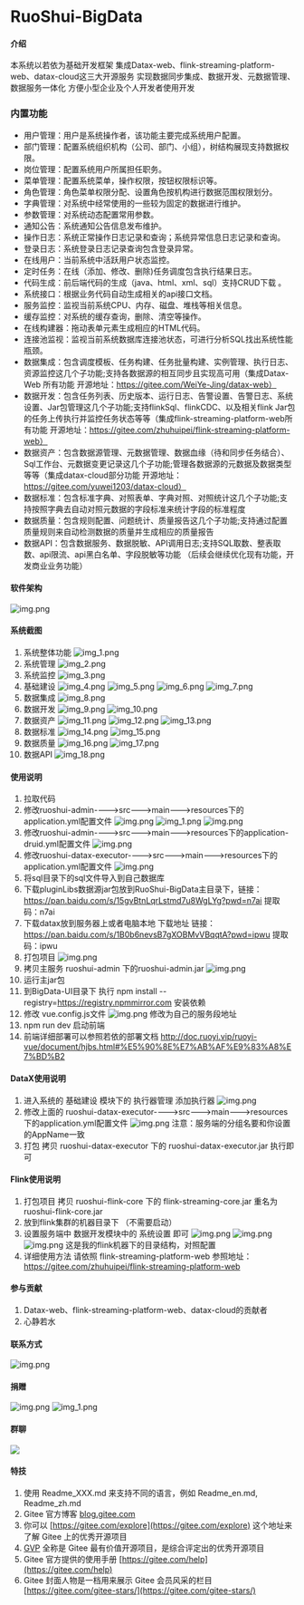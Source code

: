 # RuoShui-BigData

#### 介绍
本系统以若依为基础开发框架
集成Datax-web、flink-streaming-platform-web、datax-cloud这三大开源服务
实现数据同步集成、数据开发、元数据管理、数据服务一体化
方便小型企业及个人开发者使用开发
### 内置功能
* 用户管理：用户是系统操作者，该功能主要完成系统用户配置。
* 部门管理：配置系统组织机构（公司、部门、小组），树结构展现支持数据权限。
* 岗位管理：配置系统用户所属担任职务。
* 菜单管理：配置系统菜单，操作权限，按钮权限标识等。
* 角色管理：角色菜单权限分配、设置角色按机构进行数据范围权限划分。
* 字典管理：对系统中经常使用的一些较为固定的数据进行维护。
* 参数管理：对系统动态配置常用参数。
* 通知公告：系统通知公告信息发布维护。
* 操作日志：系统正常操作日志记录和查询；系统异常信息日志记录和查询。
* 登录日志：系统登录日志记录查询包含登录异常。
* 在线用户：当前系统中活跃用户状态监控。
* 定时任务：在线（添加、修改、删除)任务调度包含执行结果日志。
* 代码生成：前后端代码的生成（java、html、xml、sql）支持CRUD下载 。
* 系统接口：根据业务代码自动生成相关的api接口文档。
* 服务监控：监视当前系统CPU、内存、磁盘、堆栈等相关信息。
* 缓存监控：对系统的缓存查询，删除、清空等操作。
* 在线构建器：拖动表单元素生成相应的HTML代码。
* 连接池监视：监视当前系统数据库连接池状态，可进行分析SQL找出系统性能瓶颈。
* 数据集成：包含调度模板、任务构建、任务批量构建、实例管理、执行日志、资源监控这几个子功能;支持各数据源的相互同步且实现高可用（集成Datax-Web 所有功能 开源地址：https://gitee.com/WeiYe-Jing/datax-web）
* 数据开发：包含任务列表、历史版本、运行日志、告警设置、告警日志、系统设置、Jar包管理这几个子功能;支持flinkSql、flinkCDC、以及相关flink Jar包的任务上传执行并监控任务状态等等（集成flink-streaming-platform-web所有功能  开源地址：https://gitee.com/zhuhuipei/flink-streaming-platform-web）
* 数据资产：包含数据源管理、元数据管理、数据血缘（待和同步任务结合）、Sql工作台、元数据变更记录这几个子功能;管理各数据源的元数据及数据类型等等（集成datax-cloud部分功能 开源地址：https://gitee.com/yuwei1203/datax-cloud）
* 数据标准：包含标准字典、对照表单、字典对照、对照统计这几个子功能;支持按照字典去自动对照元数据的字段标准来统计字段的标准程度
* 数据质量：包含规则配置、问题统计、质量报告这几个子功能;支持通过配置质量规则来自动检测数据的质量并生成相应的质量报告
* 数据API：包含数据服务、数据脱敏、API调用日志;支持SQL取数、整表取数、api限流、api黑白名单、字段脱敏等功能
（后续会继续优化现有功能，开发商业业务功能）
#### 软件架构
![img.png](img/img.png)
#### 系统截图

1. 系统整体功能
![img_1.png](img/img_1.png)
2. 系统管理
![img_2.png](img/img_2.png)
3. 系统监控
![img_3.png](img/img_3.png)
4. 基础建设
![img_4.png](img/img_4.png)
![img_5.png](img/img_5.png)
![img_6.png](img/img_6.png)
![img_7.png](img/img_7.png)
5. 数据集成
![img_8.png](img/img_8.png)
6. 数据开发
![img_9.png](img/img_9.png)
![img_10.png](img/img_10.png)
7. 数据资产
![img_11.png](img/img_11.png)
![img_12.png](img/img_12.png)
![img_13.png](img/img_13.png)
8. 数据标准
![img_14.png](img/img_14.png)
![img_15.png](img/img_15.png)
9. 数据质量
![img_16.png](img/img_16.png)
![img_17.png](img/img_17.png)
10. 数据API
![img_18.png](img/img_18.png)
#### 使用说明
1. 拉取代码
2. 修改ruoshui-admin---->src--->main--->resources下的application.yml配置文件
![img.png](img/img50.png)
![img_1.png](img/img51.png)
![img.png](img/img52.png)
3. 修改ruoshui-admin---->src--->main--->resources下的application-druid.yml配置文件
![img.png](img/img53.png)
4. 修改ruoshui-datax-executor---->src--->main--->resources下的application.yml配置文件
![img.png](img/img54.png)
5. 将sql目录下的sql文件导入到自己数据库
6. 下载pluginLibs数据源jar包放到RuoShui-BigData主目录下，链接：https://pan.baidu.com/s/15gvBtnLqrLstmd7u8WgLYg?pwd=n7ai
   提取码：n7ai
7. 下载datax放到服务器上或者电脑本地 下载地址 链接：https://pan.baidu.com/s/1B0b6nevsB7gXOBMvVBqqtA?pwd=ipwu
   提取码：ipwu
8. 打包项目
![img.png](img/img55.png)
9. 拷贝主服务 ruoshui-admin 下的ruoshui-admin.jar 
![img.png](img/img56.png)
10. 运行主jar包
11. 到BigData-UI目录下 执行 npm install --registry=https://registry.npmmirror.com
安装依赖
12. 修改 vue.config.js文件 
![img.png](img/img57.png)
修改为自己的服务段地址
13. npm run dev 启动前端
14. 前端详细部署可以参照若依的部署文档 http://doc.ruoyi.vip/ruoyi-vue/document/hjbs.html#%E5%90%8E%E7%AB%AF%E9%83%A8%E7%BD%B2


#### DataX使用说明
1. 进入系统的 基础建设 模块下的 执行器管理  添加执行器
![img.png](img/img60.png)
2. 修改上面的 ruoshui-datax-executor---->src--->main--->resources下的application.yml配置文件
![img.png](img/img54.png)
注意：服务端的分组名要和你设置的AppName一致
3. 打包 拷贝 ruoshui-datax-executor 下的 ruoshui-datax-executor.jar 执行即可

#### Flink使用说明
1. 打包项目 拷贝 ruoshui-flink-core 下的 flink-streaming-core.jar 重名为 ruoshui-flink-core.jar
2. 放到flink集群的机器目录下 （不需要启动）
3. 设置服务端中 数据开发模块中的 系统设置 即可
![img.png](img/img61.png)
![img.png](img/img62.png)
![img.png](img/img63.png)
这是我的flink机器下的目录结构，对照配置
4. 详细使用方法 请依照 flink-streaming-platform-web 参照地址： https://gitee.com/zhuhuipei/flink-streaming-platform-web

#### 参与贡献
1. Datax-web、flink-streaming-platform-web、datax-cloud的贡献者
2. 心静若水
#### 联系方式
![img.png](img/lxfs.png)

#### 捐赠
![img.png](img/img70.png)
![img_1.png](img/img71.png)
#### 群聊
![](img/ql.png)
#### 特技
1.  使用 Readme\_XXX.md 来支持不同的语言，例如 Readme\_en.md, Readme\_zh.md
2.  Gitee 官方博客 [blog.gitee.com](https://blog.gitee.com)
3.  你可以 [https://gitee.com/explore](https://gitee.com/explore) 这个地址来了解 Gitee 上的优秀开源项目
4.  [GVP](https://gitee.com/gvp) 全称是 Gitee 最有价值开源项目，是综合评定出的优秀开源项目
5.  Gitee 官方提供的使用手册 [https://gitee.com/help](https://gitee.com/help)
6.  Gitee 封面人物是一档用来展示 Gitee 会员风采的栏目 [https://gitee.com/gitee-stars/](https://gitee.com/gitee-stars/)
